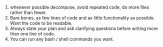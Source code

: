 1) whenever possible decompose, avoid repeated code, do more files rather than fewer.
2) Bare bones, as few lines of code and as little functionality as possible. Want the code to be readable.
3) Always state your plan and ask clarifying questions before writing more than one line of code. 
4) You can run any bash / shell commands you want. 